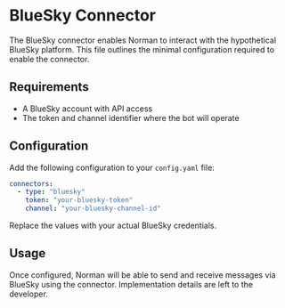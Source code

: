 # BlueSky Connector

The BlueSky connector enables Norman to interact with the hypothetical BlueSky platform. This file outlines the minimal configuration required to enable the connector.

## Requirements

- A BlueSky account with API access
- The token and channel identifier where the bot will operate

## Configuration

Add the following configuration to your `config.yaml` file:

```yaml
connectors:
  - type: "bluesky"
    token: "your-bluesky-token"
    channel: "your-bluesky-channel-id"
```

Replace the values with your actual BlueSky credentials.

## Usage

Once configured, Norman will be able to send and receive messages via BlueSky using the connector. Implementation details are left to the developer.
